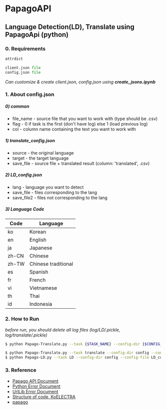 # PapagoAPI
## Language Detection(LD), Translate using PapagoApi (python)

### 0. Requirements 
```python 
attrdict
```
```python
client.json file
config.json file
```

*Can customize & create client.json, config.json using __create_jsons.ipynb__*


### 1. About config.json 
##### 0) common 
- file_name - source file that you want to work with (type should be .csv)
- flag - 0 if task is the first (don't have log) else 1 (load previous log)
- col - column name containing the text you want to work with

##### 1) translate_config.json
- source - the original language
- target - the target language
- save_file - source file + translated result (column: 'translated', .csv)

##### 2) LD_config.json
- lang - language you want to detect
- save_file - files corresponding to the lang
- save_file2 - files not corresponding to the lang

##### 3) Language Code

Code | Language 
--|--
ko | Korean
en | English
ja | Japanese
zh-CN | Chinese
zh-TW | Chinese traditional
es | Spanish
fr | French
vi | Vietnamese
th | Thai
id | Indonesia

### 2. How to Run 
*before run, you should delete all log files (log/LD/.pickle, log/translate/.pickle)*

```bash
$ python Papago-Translate.py --task {$TASK_NAME} --config-dir {$CONFIG_DIR} --config-file {$CONFIG_FILE}   
```

```bash
$ python Papago-Translate.py --task translate --config-dir config --config-file translate_config.json
$ python Papago-LD.py --task LD --config-dir config --config-file LD_config.json
```

   
### 3. Reference  
- [Papago API Document](https://developers.naver.com/docs/papago/README.md) 
- [Python Error Document](https://docs.python.org/3/tutorial/errors.html)
- [UrlLib Error Document](https://github.com/python/cpython/blob/3.11/Lib/urllib/error.py)
- [Structure of code, KoELECTRA](https://github.com/monologg/KoELECTRA)
- [papago](https://github.com/stunstunstun/papago)

